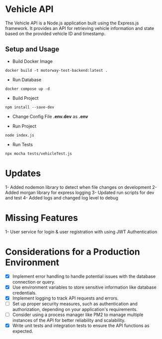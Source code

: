 # Vehicle API

The Vehicle API is a Node.js application built using the Express.js framework. It provides an API for retrieving vehicle information and state based on the provided vehicle ID and timestamp.

## Setup and Usage

- Build Docker Image

```
docker build -t motorway-test-backend:latest .
```

- Run Database

```
docker compose up -d
```

- Build Project

```
npm install --save-dev
```

- Change Config File **.env.dev** as **.env**

- Run Project

```
node index.js
```

- Run Tests

```
npx mocha tests/vehicleTest.js
```

# Updates

1- Added nodemon library to detect when file changes on development
2- Added morgan library for express logging
3- Updated run scripts for dev and test
4- Added logs and changed log level to debug

# Missing Features

1- User service for login & user registration with using JWT Authentication

# Considerations for a Production Environment

- [x] Implement error handling to handle potential issues with the database connection or query.
- [x] Use environment variables to store sensitive information like database credentials.
- [x] Implement logging to track API requests and errors.
- [ ] Set up proper security measures, such as authentication and authorization, depending on your application's requirements.
- [ ] Consider using a process manager like PM2 to manage multiple instances of the API for better reliability and scalability.
- [x] Write unit tests and integration tests to ensure the API functions as expected.
